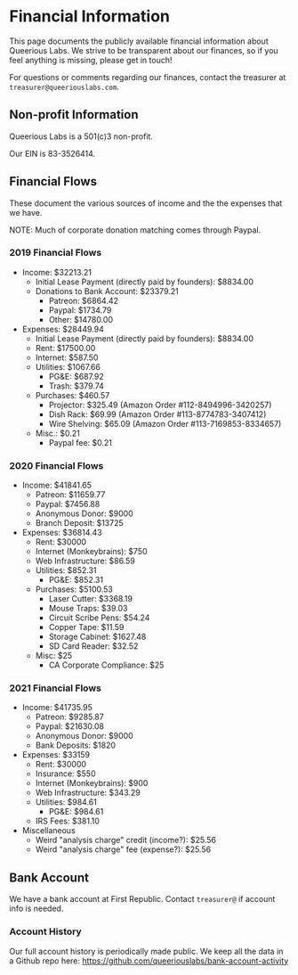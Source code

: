 <!-- TITLE: Financial Information -->

# Financial Information
This page documents the publicly available financial information about Queerious Labs. We strive to be transparent about our finances, so if you feel anything is missing, please get in touch!

For questions or comments regarding our finances, contact the treasurer at `treasurer@queeriouslabs.com`.

## Non-profit Information
Queerious Labs is a 501(c)3 non-profit.

Our EIN is 83-3526414.

## Financial Flows

These document the various sources of income and the the expenses that we have.

NOTE: Much of corporate donation matching comes through Paypal.

### 2019 Financial Flows

* Income: $32213.21
  * Initial Lease Payment (directly paid by founders): $8834.00
  * Donations to Bank Account: $23379.21
    * Patreon: $6864.42
    * Paypal: $1734.79
    * Other: $14780.00
* Expenses: $28449.94
  * Initial Lease Payment (directly paid by founders): $8834.00
  * Rent: $17500.00
  * Internet: $587.50
  * Utilities: $1067.66
    * PG&E: $687.92
    * Trash: $379.74
  * Purchases: $460.57
    * Projector: $325.49 (Amazon Order #112-8494996-3420257)
    * Dish Rack: $69.99 (Amazon Order #113-8774783-3407412)
    * Wire Shelving: $65.09 (Amazon Order #113-7169853-8334657)
  * Misc.: $0.21
    * Paypal fee: $0.21

### 2020 Financial Flows

* Income: $41841.65
  * Patreon: $11659.77
  * Paypal: $7456.88
  * Anonymous Donor: $9000
  * Branch Deposit: $13725
* Expenses: $36814.43
  * Rent: $30000
  * Internet (Monkeybrains): $750
  * Web Infrastructure: $86.59
  * Utilities: $852.31
    * PG&E: $852.31
  * Purchases: $5100.53
    * Laser Cutter: $3368.19
    * Mouse Traps: $39.03
    * Circuit Scribe Pens: $54.24
    * Copper Tape: $11.59
    * Storage Cabinet: $1627.48
    * SD Card Reader: $32.52
  * Misc: $25
    * CA Corporate Compliance: $25

### 2021 Financial Flows

* Income: $41735.95
  * Patreon: $9285.87
  * Paypal: $21630.08
  * Anonymous Donor: $9000
  * Bank Deposits: $1820
* Expenses: $33159
  * Rent: $30000
  * Insurance: $550
  * Internet (Monkeybrains): $900 
  * Web Infrastructure: $343.29
  * Utilities: $984.61
    * PG&E: $984.61
  * IRS Fees: $381.10
* Miscellaneous
  * Weird "analysis charge" credit (income?): $25.56
  * Weird "analysis charge" fee (expense?): $25.56

## Bank Account
We have a bank account at First Republic. Contact `treasurer@` if account info is needed.

### Account History

Our full account history is periodically made public. We keep all the data in a Github repo here: https://github.com/queeriouslabs/bank-account-activity